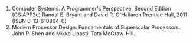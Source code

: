 1. Computer Systems: A Programmer's Perspective, Second Edition (CS:APP2e) Randal E. Bryant and David R. O'Hallaron  Prentice Hall, 2011 (ISBN 0-13-610804-0)   
2. Modern Processor Design: Fundamentals of Superscalar Processors. John P. Shen  and  Mikko Lipasti. Tata McGraw-Hill.  

